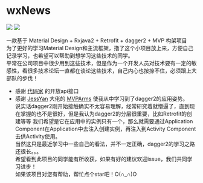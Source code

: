 # wxNews
![](https://raw.githubusercontent.com/yangwenxin/wxNews/master/80.pic.jpg) ![](https://raw.githubusercontent.com/yangwenxin/wxNews/master/82.pic.jpg)


一款基于 Material Design + Rxjava2 + Retrofit + dagger2 + MVP 构架项目<br>
为了更好的学习Material Design和主流框架，撸了这个小项目放上来，方便自己记录学习，也希望可以帮助到想学习这些技术的同学。<br>
平常在公司项目中很少用到这些技术，但是作为一个开发人员对技术要有一定的敏感性，看很多技术论坛一直都在谈论这些技术，自己内心也按捺不住，必须跟上大部队的步伐！<br>

* 感谢 [代码家](http://gank.io/api) 的开放api接口<br>
* 感谢 [JessYan](https://github.com/JessYanCoding) 大佬的 [MVPArms](https://github.com/JessYanCoding/MVPArms) 使我从中学习到了dagger2的应用姿势。<br>
说实话dagger2刚开始接触确实不太容易理解，经常研究着就懵逼了，直到现在掌握的也不是很好，但是我认为dagger2的分层很重要，比如Retrofit的创建等等 我们希望是它在应用中的实例只有一个，那么就需要通过Application Component在Application中去注入创建实例，再注入到Activity Component去供Activity使用。<br>
当然这只是最近学习中一些自己的看法，并不一定正确，dagger2的学习之路还很长。。。<br>
希望看到此项目的同学能有所收获，如果有好的建议欢迎issue，我们共同学习进步！<br>
如果该项目对您有帮助，帮忙点个star吧！O(∩_∩)O<br>